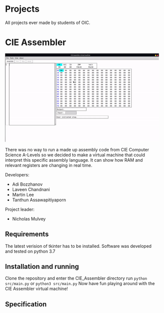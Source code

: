 # Projects
All projects ever made by students of OIC.

# CIE Assembler
![view](https://github.com/CompSci-OIC/Projects/blob/master/CIE_Assembler/images/view.gif?raw=true)

There was no way to run a made up assembly code from CIE Computer Science A-Levels so we decided to make a virtual machine that could interpret this specific assembly language. It can show how RAM and relevant registers are changing in real time.

Developers:
* Adi Bozzhanov
* Laveen Chandnani
* Martin Lee
* Tanthun Assawapitiyaporn

Project leader:
* Nicholas Mulvey

## Requirements
The latest verision of tkinter has to be installed. Software was developed and tested on python 3.7

## Installation and running
Clone the repository and enter the CIE_Assembler directory
run ```python src/main.py``` or ```python3 src/main.py```
Now have fun playing around with the CIE Assembler virtual machine!

## Specification
